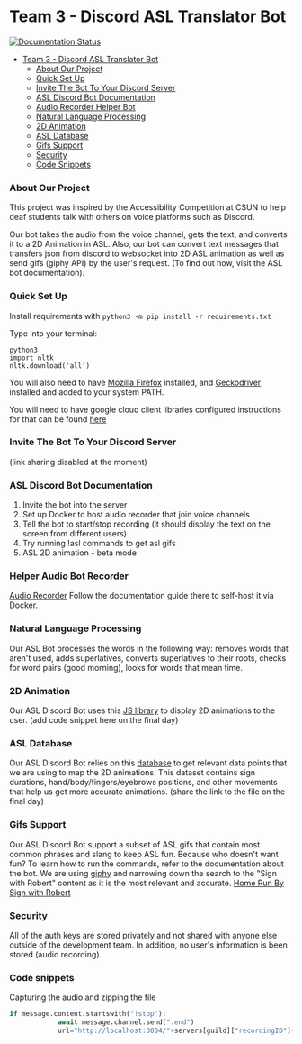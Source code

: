 # Team 3 - Discord ASL Translator Bot
[![Documentation Status](https://readthedocs.org/projects/team-3/badge/?version=latest)](https://team-3.readthedocs.io/en/latest/?badge=latest)

- [Team 3 - Discord ASL Translator Bot](#team-3---discord-asl-translator-bot)
	+ [About Our Project](#about-our-project)
    + [Quick Set Up](#quick-set-up)
    + [Invite The Bot To Your Discord Server](#invite-the-bot-to-your-discord-server)
    + [ASL Discord Bot Documentation](#asl-discord-bot-documentation)
    + [Audio Recorder Helper Bot](#helper-bot-audio-recorder)
    + [Natural Language Processing](#natural-language-processing)
    + [2D Animation](#2d-animation)
    + [ASL Database](#asl-database)
    + [Gifs Support](#gifs-support)
    + [Security](#security)
    + [Code Snippets](#code-snippets)
   
### About Our Project 
This project was inspired by the Accessibility Competition at CSUN to help deaf students talk with others on voice platforms such as Discord. 

Our bot takes the audio from the voice channel, gets the text, and converts it to a 2D Animation in ASL. 
Also, our bot can convert text messages that transfers json from discord to websocket into 2D ASL animation as well as send gifs (giphy API) by the user's request. (To find out how, visit the ASL bot documentation).

### Quick Set Up
Install requirements with ```python3 -m pip install -r requirements.txt```

Type into your terminal:
```
python3
import nltk
nltk.download('all')
```

You will also need to have [Mozilla Firefox](https://www.mozilla.org/en-US/firefox/new/) installed, and [Geckodriver](https://github.com/mozilla/geckodriver/releases) installed and added to your system PATH.

You will need to have google cloud client libraries configured instructions for that can be found [here](https://cloud.google.com/speech-to-text/docs/quickstart-client-libraries?hl=en_US) 
### Invite The Bot To Your Discord Server
(link sharing disabled at the moment)

### ASL Discord Bot Documentation
1. Invite the bot into the server
2. Set up Docker to host audio recorder that join voice channels
3. Tell the bot to start/stop recording
(it should display the text on the screen from different users) 
4. Try running !asl commands to get asl gifs
5. ASL 2D animation - beta mode

### Helper Audio Bot Recorder 
[Audio Recorder](https://github.com/SoTrxII/Pandora) 
Follow the documentation guide there to self-host it via Docker.

### Natural Language Processing
Our ASL Bot processes the words in the following way: removes words that aren't used, adds superlatives, converts superlatives to their roots, checks for word pairs (good morning), looks for words that mean time. 

### 2D Animation
Our ASL Discord Bot uses this [JS library](https://github.com/aslfont/sign-puppet) to display 2D animations to the user. 
(add code snippet here on the final day)

### ASL Database 
Our ASL Discord Bot relies on this [database](https://asl-lex.org/) to get relevant data points that we are using to map the 2D animations. This dataset contains sign durations, hand/body/fingers/eyebrows positions, and other movements that help us get more accurate animations.
(share the link to the file on the final day)

### Gifs Support
Our  ASL Discord Bot support a subset of ASL gifs that contain most common phrases and slang to keep ASL fun. Because who doesn't want fun? To learn how to run the commands, refer to the documentation about the bot. 
We are using [giphy](https://giphy.com/signwithrobert/) and narrowing down the search to the "Sign with Robert" content as it is the most relevant and accurate. 
[Home Run By Sign with Robert](http://gph.is/2j6qHob)
### Security
All of the auth keys are stored privately and not shared with anyone else outside of the development team. In addition, no user's information is been stored (audio recording).
### Code snippets
Capturing the audio and zipping the file 
```Python
if message.content.startswith("!stop"):
			await message.channel.send(".end")
			url="http://localhost:3004/"+servers[guild]["recordingID"]+"?format=flac&container=aupzip"
   ```
